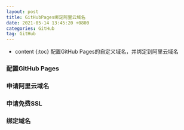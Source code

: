 ```yaml
---
layout: post
title: GitHubPages绑定阿里云域名
date: 2021-05-14 13:45:20 +0800
categories: GitHub
tag: GitHub
---
```


* content
{:toc}
配置GitHub Pages的自定义域名，并绑定到阿里云域名

<!-- ![](https://latex.codecogs.com/gif.latex?) -->

### 配置GitHub Pages

### 申请阿里云域名

### 申请免费SSL

### 绑定域名